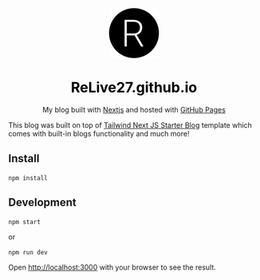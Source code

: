 <div align="center">
  <img alt="Logo" src="https://github.com/ReLive27/ReLive27.github.io/blob/main/public/static/images/logo.png" width="100px" />
</div>
<h1 align="center">
  <a href="https://relive27.github.io/" style="text-decoration: none;color: black">ReLive27.github.io</a>
</h1>
<p align="center">
  My blog built with <a href="https://nextjs.org/" target="_blank">Nextjs</a> and hosted with <a href="https://pages.github.com/" target="_blank">GitHub Pages</a>
</p>


This blog was built on top of [Tailwind Next JS Starter Blog](https://github.com/timlrx/tailwind-nextjs-starter-blog) template which comes with built-in blogs functionality and much more!


## Install
```
npm install
```

## Development

```
npm start
```
or
```
npm run dev
```

Open [http://localhost:3000](http://localhost:3000) with your browser to see the result.

